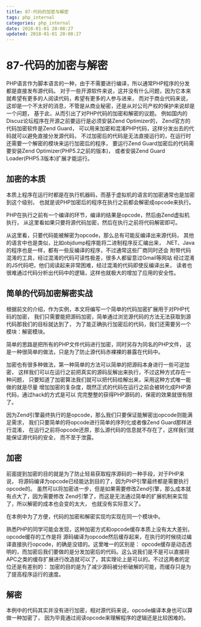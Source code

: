 ```yaml
---
title: 87-代码的加密与解密
tags: php_internal
categories: php_internal
date: 2018-01-01 20:08:27
updated: 2018-01-01 20:08:27
---
```


# 87-代码的加密与解密
PHP语言作为脚本语言的一种，由于不需要进行编译，所以通常PHP程序的分发都是直接发布源代码。 对于一些开源软件来说，这并没有什么问题，因为它本来就希望有更多的人阅读代码，希望有更多的人参与进来， 而对于商业代码来说，这却是一个不太好的消息，不管是从商业秘密，还是从对公司产权的保护来说却是一个问题， 基于此，从而引出了对PHP代码的加密和解密的议题。 例如国内的Discuz论坛程序在开源之前要运行是必须安装Zend Optimizer的， Zend官方的代码加密软件是Zend Guard， 可以用来加密和混淆PHP代码，这样分发出去的代码就可以避免直接分发源代码， 不过加密后的代码是无法直接运行的，在运行时还需要一个解密的模块来运行加密后的程序， 要运行Zend Guard加密后的代码需要安装Zend Optimizer(PHP5.2之前的版本)， 或者安装Zend Guard Loader(PHP5.3版本)扩展才能运行。
## 加密的本质

本质上程序在运行时都是在执行机器码，而基于虚拟机的语言的加密通常也是加密到这个级别， 也就是说PHP加密后的程序在执行之前都会解密成opcode来执行。

PHP在执行之前有一个编译的环节，编译的结果是opcode，然后由Zend虚拟机执行， 从这里看如果只要将源代码加密，然后在执行之前将代码解密即可。

从这里看，只要代码能被解密为opcode，那么总有可能反编译出来源代码， 其他的语言中也是类似，比如objdump程序能将二进制程序反汇编出来， .NET、Java的程序也是一样，都有一些反编译的程序，不过通常这些厂商同时还会 附带代码混淆的工具，经过混淆的代码可读性极差，很多人都留意过Gmail等网站 经过混淆的JS代码吧，他们阅读起来非常困难，经过混淆的代码即使反编译出来， 读者也很难通过代码分析出代码中的逻辑，这样也就极大的增加了应用的安全性。
## 简单的代码加密解密实战

根据前文的介绍，作为实例，本文将编写一个简单的代码加密扩展用于对PHP代码的加密， 我们只需要能把源码加密，简单通过浏览源代码的方法无法获取到源代码那我们的目标就达到了， 为了能正确执行加密后的代码，我们还需要另一个模块：解密模块。

简单的思路是把所有的PHP文件代码进行加密，同时另存为同名的PHP文件， 这是一种很简单的做法，只是为了防止源代码赤裸裸的暴露在代码中。

加密也有很多种做法，第一种简单的方法可以简单的把源码本身进行一些可逆加密， 这样我们可以在运行之前把真实的源码反解出来执行，不过这种方式存在一种问题， 只要知道了加密算法我们就可以把代码给解出来，采用这种方式唯一能做的就是尽量 增加加密的复杂度，既然正式的代码在运行之前会被转化成PHP源代码，通过hack的方式是可以 完完整整的获得PHP源码的，保密的效果就很有限了。

因为Zend引擎最终执行的是opcode，那么我们只要保证能解密出opcode则能满足需求， 我们只要简单的将opcode进行简单的序列化或者像Zend Guard那样进行混淆， 在运行之前将opcode还原，那么源代码的信息就不存在了，这样我们就能保证源代码的安全， 而不至于泄露。
## 加密

前面提到加密的目的就是为了防止轻易获取程序源码的一种手段，对于PHP来说， 将源码编译为opcode已经能达到目的了，因为PHP引擎最终都是需要执行opcode的。 虽然可以将加密进一步，但是如果需要修改Zend引擎，那么成本就有点大了，因为需要修改 Zend引擎了，而这是无法通过简单的扩展机制来实现了，所以解密的成本也会变的太大， 也就没有实际意义了。

在本例中为了方便，代码的加密和解密实现均实现在同一个模块中。

熟悉PHP的同学可能会发现，这种加密方式和opcode缓存本质上没有太大差别，opcode缓存的工作是将 源码编译为opcode然后缓存起来，在执行的时候绕过编译直接执行opcode，的确是没错的。这里唯一的区别是： opcode缓存是动态透明的，而加密后我们要做的是分发加密后的代码。这么说我们是不是可以直接将 APC之类的缓存扩展进行改造就可以了，其实理论上是可以的。不过这两者的定位还是有差别的： 加密的目的是为了减少源码被分析破解的可能，而缓存只是为了提高程序运行的速度。
## 解密

本例中的代码其实并没有进行加密，相对源代码来说，opcode编译本身也可以算做一种加密了， 因为毕竟通过阅读opcode来理解程序的逻辑还是比较困难的。
